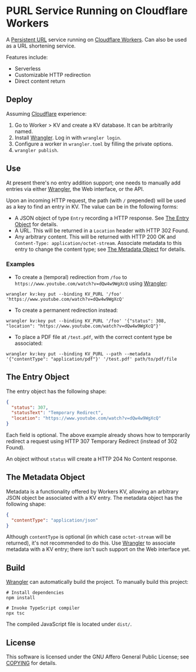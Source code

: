 # PURL Service Running on Cloudflare Workers

A [Persistent URL][purl] service running on [Cloudflare Workers][cfwkrs]. Can also be used as a URL shortening service.

Features include:

- Serverless
- Customizable HTTP redirection
- Direct content return

## Deploy

Assuming [Cloudflare][cf] experience:

1. Go to Worker \> KV and create a KV database. It can be arbitrarily named.
1. Install [Wrangler]. Log in with `wrangler login`.
2. Configure a worker in `wrangler.toml` by filling the private options.
3. `wrangler publish`.

## Use

At present there's no entry addition support; one needs to manually add entries via either [Wrangler], the Web interface, or the API.

Upon an incoming HTTP request, the path (with `/` prepended) will be used as a key to find an entry in KV. The value can be in the following forms:

- A JSON object of type `Entry` recording a HTTP response. See [The Entry Object](#the-entry-object) for details.
- A URL. This will be returned in a `Location` header with HTTP 302 Found.
- Any arbitrary content. This will be returned with HTTP 200 OK and `Content-Type: application/octet-stream`. Associate metadata to this entry to change the content type; see [The Metadata Object](#the-metadata-object) for details.

### Examples

- To create a (temporal) redirection from `/foo` to `https://www.youtube.com/watch?v=dQw4w9WgXcQ` using [Wrangler]:

```shell
wrangler kv:key put --binding KV_PURL '/foo' 'https://www.youtube.com/watch?v=dQw4w9WgXcQ'
```

- To create a permanent redirection instead:

```shell
wrangler kv:key put --binding KV_PURL '/foo' '{"status": 308, "location": "https://www.youtube.com/watch?v=dQw4w9WgXcQ"}'
```

- To place a PDF file at `/test.pdf`, with the correct content type be associated:

```shell
wrangler kv:key put --binding KV_PURL --path --metadata '{"contentType": "application/pdf"}' '/test.pdf' path/to/pdf/file
```

## The Entry Object

The entry object has the following shape:

```json
{
  "status": 307,
  "statusText": "Temporary Redirect",
  "location": "https://www.youtube.com/watch?v=dQw4w9WgXcQ"
}
```

Each field is optional. The above example already shows how to temporarily redirect a request using HTTP 307 Temporary Redirect (instead of 302 Found).

An object without `status` will create a HTTP 204 No Content response.

## The Metadata Object

Metadata is a functionality offered by Workers KV, allowing an arbitrary JSON object be associated with a KV entry. The metadata object has the following shape:

```json
{
  "contentType": "application/json"
}
```

Although `contentType` is optional (in which case `octet-stream` will be returned), it's not recommended to do this. Use [Wrangler] to associate metadata with a KV entry; there isn't such support on the Web interface yet.

## Build

[Wrangler] can automatically build the project. To manually build this project:

```shell
# Install dependencies
npm install

# Invoke TypeScript compiler
npx tsc
```

The compiled JavaScript file is located under `dist/`.

## License

This software is licensed under the GNU Affero General Public License; see [COPYING](COPYING) for details.

[purl]: https://en.wikipedia.org/wiki/Persistent_uniform_resource_locator
[cfwkrs]: https://workers.cloudflare.com/
[cf]: https://www.cloudflare.com/
[Wrangler]: https://github.com/cloudflare/wrangler
[Cargo]: https://doc.rust-lang.org/cargo/
